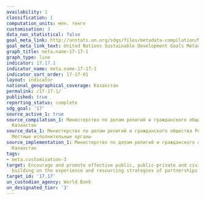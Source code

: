 ```yaml
---
availability: 1
classification: 1
computation_units: млн. тенге
customisation: 3
data_non_statistical: false
goal_meta_link: http://unstats.un.org/sdgs/files/metadata-compilation/Metadata-Goal-17.pdf
goal_meta_link_text: United Nations Sustainable Development Goals Metadata (pdf 468kB)
graph_title: meta.name-17-17-1
graph_type: line
indicator: 17.17.1
indicator_name: meta.name-17-17-1
indicator_sort_order: 17-17-01
layout: indicator
national_geographical_coverage: Казахстан
permalink: /17-17-1/
published: true
reporting_status: complete
sdg_goal: '17'
source_active_1: true
source_compilation_1: Министерство по делам религий и гражданского общества Республики
  Казахстан
source_data_1: Министерство по делам религий и гражданского общества Республики Казахстан,
  Местные исполнительные органы
source_implementation_1: Министерство по делам религий и гражданского общества Республики
  Казахстан
tags:
- meta.customisation-3
target: Encourage and promote effective public, public-private and civil society partnerships,
  building on the experience and resourcing strategies of partnerships
target_id: '17.17'
un_custodian_agency: World Bank
un_designated_tier: '3'
---
```

